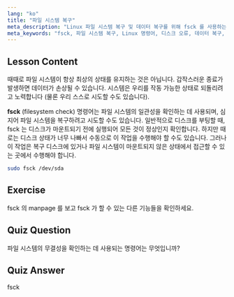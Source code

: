 ```yaml
---
lang: "ko"
title: "파일 시스템 복구"
meta_description: "Linux 파일 시스템 복구 및 데이터 복구를 위해 fsck 를 사용하는 방법을 배우세요. 이 필수 명령어를 사용하여 디스크 오류를 확인하고 수정하는 방법을 이해하세요. Linux 여정을 시작하세요!"
meta_keywords: "fsck, 파일 시스템 복구, Linux 명령어, 디스크 오류, 데이터 복구, Linux 튜토리얼, 초보자 가이드"
---
```


## Lesson Content

때때로 파일 시스템이 항상 최상의 상태를 유지하는 것은 아닙니다. 갑작스러운 종료가 발생하면 데이터가 손상될 수 있습니다. 시스템은 우리를 작동 가능한 상태로 되돌리려고 노력합니다 (물론 우리 스스로 시도할 수도 있습니다).

**fsck** (filesystem check) 명령어는 파일 시스템의 일관성을 확인하는 데 사용되며, 심지어 파일 시스템을 복구하려고 시도할 수도 있습니다. 일반적으로 디스크를 부팅할 때, fsck 는 디스크가 마운트되기 전에 실행되어 모든 것이 정상인지 확인합니다. 하지만 때로는 디스크 상태가 너무 나빠서 수동으로 이 작업을 수행해야 할 수도 있습니다. 그러나 이 작업은 복구 디스크에 있거나 파일 시스템이 마운트되지 않은 상태에서 접근할 수 있는 곳에서 수행해야 합니다.

```bash
sudo fsck /dev/sda
```

## Exercise

fsck 의 manpage 를 보고 fsck 가 할 수 있는 다른 기능들을 확인하세요.

## Quiz Question

파일 시스템의 무결성을 확인하는 데 사용되는 명령어는 무엇입니까?

## Quiz Answer

fsck
